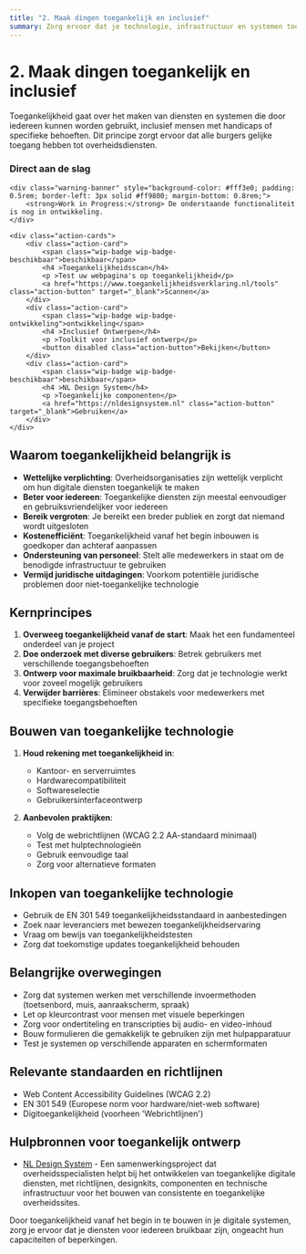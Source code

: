 ```yaml
---
title: "2. Maak dingen toegankelijk en inclusief"
summary: Zorg ervoor dat je technologie, infrastructuur en systemen toegankelijk en inclusief zijn voor alle gebruikers.
---
```


# 2. Maak dingen toegankelijk en inclusief

Toegankelijkheid gaat over het maken van diensten en systemen die door iedereen kunnen worden gebruikt, inclusief mensen met handicaps of specifieke behoeften. Dit principe zorgt ervoor dat alle burgers gelijke toegang hebben tot overheidsdiensten.

<div class="direct-aan-de-slag">
    <h3>Direct aan de slag</h3>

    <div class="warning-banner" style="background-color: #fff3e0; padding: 0.5rem; border-left: 3px solid #ff9800; margin-bottom: 0.8rem;">
        <strong>Work in Progress:</strong> De onderstaande functionaliteit is nog in ontwikkeling.
    </div>

    <div class="action-cards">
        <div class="action-card">
            <span class="wip-badge wip-badge-beschikbaar">beschikbaar</span>
            <h4 >Toegankelijkheidsscan</h4>
            <p >Test uw webpagina's op toegankelijkheid</p>
            <a href="https://www.toegankelijkheidsverklaring.nl/tools" class="action-button" target="_blank">Scannen</a>
        </div>
        <div class="action-card">
            <span class="wip-badge wip-badge-ontwikkeling">ontwikkeling</span>
            <h4 >Inclusief Ontwerpen</h4>
            <p >Toolkit voor inclusief ontwerp</p>
            <button disabled class="action-button">Bekijken</button>
        </div>
        <div class="action-card">
            <span class="wip-badge wip-badge-beschikbaar">beschikbaar</span>
            <h4 >NL Design System</h4>
            <p >Toegankelijke componenten</p>
            <a href="https://nldesignsystem.nl" class="action-button" target="_blank">Gebruiken</a>
        </div>
    </div>
</div>

## Waarom toegankelijkheid belangrijk is

- **Wettelijke verplichting**: Overheidsorganisaties zijn wettelijk verplicht om hun digitale diensten toegankelijk te maken
- **Beter voor iedereen**: Toegankelijke diensten zijn meestal eenvoudiger en gebruiksvriendelijker voor iedereen
- **Bereik vergroten**: Je bereikt een breder publiek en zorgt dat niemand wordt uitgesloten
- **Kostenefficiënt**: Toegankelijkheid vanaf het begin inbouwen is goedkoper dan achteraf aanpassen
- **Ondersteuning van personeel**: Stelt alle medewerkers in staat om de benodigde infrastructuur te gebruiken
- **Vermijd juridische uitdagingen**: Voorkom potentiële juridische problemen door niet-toegankelijke technologie

## Kernprincipes

1. **Overweeg toegankelijkheid vanaf de start**: Maak het een fundamenteel onderdeel van je project
2. **Doe onderzoek met diverse gebruikers**: Betrek gebruikers met verschillende toegangsbehoeften
3. **Ontwerp voor maximale bruikbaarheid**: Zorg dat je technologie werkt voor zoveel mogelijk gebruikers
4. **Verwijder barrières**: Elimineer obstakels voor medewerkers met specifieke toegangsbehoeften

## Bouwen van toegankelijke technologie

1. **Houd rekening met toegankelijkheid in**:
   - Kantoor- en serverruimtes
   - Hardwarecompatibiliteit
   - Softwareselectie
   - Gebruikersinterfaceontwerp

2. **Aanbevolen praktijken**:
   - Volg de webrichtlijnen (WCAG 2.2 AA-standaard minimaal)
   - Test met hulptechnologieën
   - Gebruik eenvoudige taal
   - Zorg voor alternatieve formaten

## Inkopen van toegankelijke technologie

- Gebruik de EN 301 549 toegankelijkheidsstandaard in aanbestedingen
- Zoek naar leveranciers met bewezen toegankelijkheidservaring
- Vraag om bewijs van toegankelijkheidstesten
- Zorg dat toekomstige updates toegankelijkheid behouden

## Belangrijke overwegingen

- Zorg dat systemen werken met verschillende invoermethoden (toetsenbord, muis, aanraakscherm, spraak)
- Let op kleurcontrast voor mensen met visuele beperkingen
- Zorg voor ondertiteling en transcripties bij audio- en video-inhoud
- Bouw formulieren die gemakkelijk te gebruiken zijn met hulpapparatuur
- Test je systemen op verschillende apparaten en schermformaten

## Relevante standaarden en richtlijnen

- Web Content Accessibility Guidelines (WCAG 2.2)
- EN 301 549 (Europese norm voor hardware/niet-web software)
- Digitoegankelijkheid (voorheen 'Webrichtlijnen')

## Hulpbronnen voor toegankelijk ontwerp

- [NL Design System](https://developer.overheid.nl/communities/nl-design-system) - Een samenwerkingsproject dat overheidsspecialisten helpt bij het ontwikkelen van toegankelijke digitale diensten, met richtlijnen, designkits, componenten en technische infrastructuur voor het bouwen van consistente en toegankelijke overheidssites.

Door toegankelijkheid vanaf het begin in te bouwen in je digitale systemen, zorg je ervoor dat je diensten voor iedereen bruikbaar zijn, ongeacht hun capaciteiten of beperkingen.
